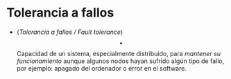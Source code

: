 # Tolerancia a fallos

- (_Tolerancia a fallos / Fault tolerance_) $$\bullet$$ Capacidad de un sistema, especialmente distribuido, para _mantener su funcionamiento_ aunque algunos nodos hayan sufrido algún tipo de fallo, por ejemplo: apagado del ordenador o error en el software.
